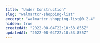 ```yaml
---
title: "Under Construction"
slug: "walmartcr-shopping-list"
excerpt: "walmartcr.shopping-list@0.2.4"
hidden: true
createdAt: "2022-08-04T22:10:53.855Z"
updatedAt: "2022-08-04T22:10:53.855Z"
---
```

